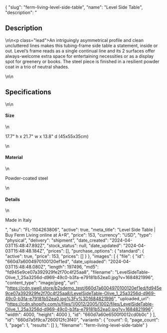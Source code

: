 {
  "slug": "ferm-living-level-side-table",
  "name": "Level Side Table",
  "description": "<h2>Description</h2>\n<!-- split -->\n<p class=\"lead\">An intriguingly asymmetrical profile and clean uncluttered lines makes this tubing-frame side table a statement, inside or out. Level’s frame reads as a single continual line and its 2 surfaces offer always-welcome extra space for entertaining necessities or as a display spot for greenery or books. The steel piece is finished in a resilient powder coat in a trio of neutral shades.</p>\n<!-- split -->\n<h2>Specifications</h2>\n<!-- split -->\n<h4>Size</h4>\n<p>17.7\" h x 21.7\" w x 13.8\" d (45x55x35cm)</p>\n<h4>Material</h4>\n<p>Powder-coated steel</p>\n<h4>Details</h4>\n<p>Made in Italy</p>",
  "sku": "FL-1104263806",
  "active": true,
  "meta_title": "Level Side Table | Buy Ferm Living online at A+R",
  "price": 153,
  "currency": "USD",
  "type": "physical",
  "delivery": "shipment",
  "date_created": "2024-04-03T15:48:47.892Z",
  "stock_status": null,
  "date_updated": "2024-04-03T15:48:48.184Z",
  "prices": [],
  "purchase_options": {
    "standard": {
      "active": true,
      "price": 153,
      "prices": []
    }
  },
  "images": [
    {
      "file": {
        "id": "660d7a6004970100120ef1ed",
        "date_uploaded": "2024-04-03T15:48:48.080Z",
        "length": 197496,
        "md5": "fd945e9ce07a392929fe2f70c4f25aa8",
        "filename": "LevelSideTable-Olive_1_25a3256d-d969-49c0-b3fa-e79181b52ea0.jpg?v=1684821996",
        "content_type": "image/jpeg",
        "url": "https://cdn.swell.store/b2sdemo_test/660d7a6004970100120ef1ed/fd945e9ce07a392929fe2f70c4f25aa8/LevelSideTable-Olive_1_25a3256d-d969-49c0-b3fa-e79181b52ea0.jpg%3Fv%3D1684821996",
        "uploaded_url": "https://cdn.shopify.com/s/files/1/0012/2005/1002/files/LevelSideTable-Olive_1_25a3256d-d969-49c0-b3fa-e79181b52ea0.jpg?v=1684821996",
        "width": 4000,
        "height": 4000
      },
      "id": "660d7a60e6500f0012cd0b0c"
    }
  ],
  "id": "660d7a5f9ca7260012fc3f40",
  "variants": {
    "count": 0,
    "page_count": 1,
    "page": 1,
    "results": []
  },
  "filename": "ferm-living-level-side-table"
}